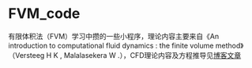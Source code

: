 # FVM_code

有限体积法（FVM）学习中攒的一些小程序，理论内容主要来自《An introduction to computational fluid dynamics : the finite volume method》（Versteeg H K , Malalasekera W .），CFD理论内容及方程推导见[博客文章](https://blog.csdn.net/weixin_42562856/category_9636558.html)